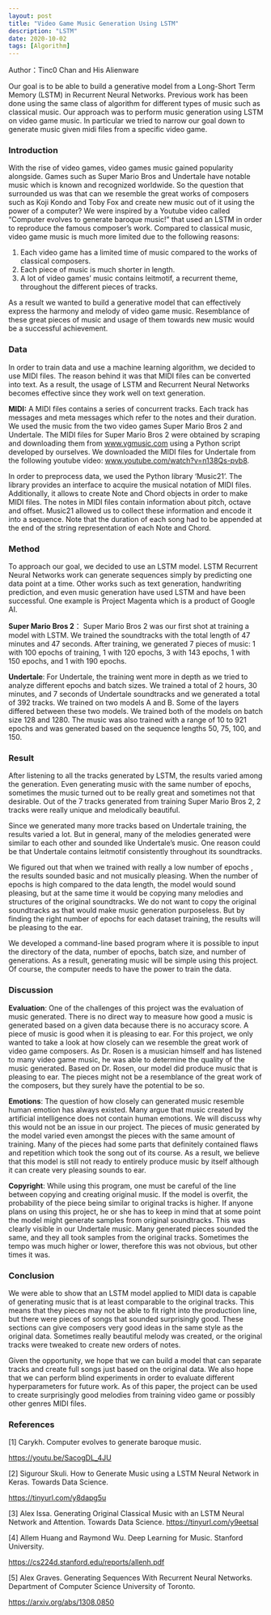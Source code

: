 ```yaml
---
layout: post
title: "Video Game Music Generation Using LSTM"
description: "LSTM"
date: 2020-10-02
tags: [Algorithm]
---
```


Author：Tinc0 Chan and His Alienware

Our goal is to be able to build a generative model from a Long-Short Term Memory (LSTM) in Recurrent
Neural Networks. Previous work has been done using the same class of algorithm for different types of music
such as classical music. Our approach was to perform music generation using LSTM on video game music.
In particular we tried to narrow our goal down to generate music given midi files from a specific video game.

<!--more-->

### Introduction

With the rise of video games, video games music gained popularity alongside. Games such as Super
Mario Bros and Undertale have notable music which is known and recognized worldwide. So the question that surrounded us was that can we resemble the great works of composers such as Koji Kondo
and Toby Fox and create new music out of it using the power of a computer?
We were inspired by a Youtube video called “Computer evolves to generate baroque music!” that used
an LSTM in order to reproduce the famous composer’s work. Compared to classical music, video
game music is much more limited due to the following
reasons:

1. Each video game has a limited time of music compared to the works of classical composers.
2. Each piece of music is much shorter in length.
3. A lot of video games’ music contains leitmotif, a recurrent theme, throughout the different
pieces of tracks.

As a result we wanted to build a generative model that can effectively express the harmony and melody of video game music. Resemblance of these great pieces of music and usage of them towards new music would be a successful achievement.

### Data

In order to train data and use a machine learning algorithm, we decided to use MIDI files. The reason behind it was that MIDI files can be converted into text. As a result, the usage of LSTM and Recurrent Neural Networks becomes effective since they work well on text generation.

**MIDI:**  A MIDI files contains a series of concurrent tracks. Each track has messages and meta messages which refer to the notes and their duration. We used the music from the two video games Super Mario Bros 2 and Undertale. The MIDI files for Super Mario Bros 2 were obtained by scraping and downloading them from www.vgmusic.com using a Python script developed by ourselves. We downloaded the MIDI files for Undertale from the following youtube video: www.youtube.com/watch?v=n138Qs-pvb8.

In order to preprocess data, we used the Python library ‘Music21’. The library provides an interface to acquire the musical notation of MIDI files. Additionally, it allows to create Note and Chord objects in order to make MIDI files. The notes in MIDI files contain information about pitch, octave and offset. Music21 allowed us to collect these information and encode it into a sequence. Note that the duration of each song had to be appended at the end of the string representation of each Note and Chord.

### Method

To approach our goal, we decided to use an LSTM model. LSTM Recurrent Neural Networks work can generate sequences simply by predicting one data point at a time. Other works such as text generation, handwriting prediction, and even music generation have used LSTM and have been successful. One example is Project Magenta which is a product of Google AI.

**Super Mario Bros 2**： Super Mario Bros 2 was our first shot at training a model with LSTM. We trained the soundtracks with the total length of 47 minutes and 47 seconds. After training, we generated 7 pieces of music: 1 with 100 epochs of training, 1 with 120 epochs, 3 with 143 epochs, 1 with 150 epochs, and 1 with 190 epochs.

**Undertale**: For Undertale, the training went more in depth as we tried to analyze different epochs and batch sizes. We trained a total of 2 hours, 30 minutes, and 7 seconds of Undertale soundtracks and we generated a total of 392 tracks. We trained on two models A and B. Some of the layers differed between these two models. We trained both of the models on batch size 128 and 1280. The music was also trained with a range of 10 to 921 epochs and was generated based on the sequence lengths 50, 75, 100, and 150.

### Result

After listening to all the tracks generated by LSTM, the results varied among the generation. Even generating music with the same number of epochs, sometimes the music turned out to be really great and sometimes not that desirable. Out of the 7 tracks generated from training Super Mario Bros 2, 2 tracks were really unique and melodically beautiful. 

Since we generated many more tracks based on Undertale training, the results varied a lot. But in general, many of the melodies generated were similar to each other and sounded like Undertale’s music. One reason could be that Undertale contains leitmotif consistently throughout its soundtracks. 

We figured out that when we trained with really a low number of epochs , the results sounded basic and not musically pleasing. When the number of epochs is high compared to the data length, the model would sound pleasing, but at the same time it would be copying many melodies and structures of the original soundtracks. We do not want to copy the original soundtracks as that would make music generation purposeless. But by finding the right number of epochs for each dataset training, the results will be pleasing to the ear. 

We developed a command-line based program where it is possible to input the directory of the data, number of epochs, batch size, and number of generations. As a result, generating music will be simple using this project. Of course, the computer needs to have the power to train the data. 

### Discussion

**Evaluation**: One of the challenges of this project was the evaluation of music generated. There is no direct way to measure how good a music is generated based on a given data because there is no accuracy score. A piece of music is good when it is pleasing to ear. For this project, we only wanted to take a look at how closely can we resemble the great work of video game composers. As Dr. Rosen is a musician himself and has listened to many video game music, he was able to determine the quality of the music generated. Based on Dr. Rosen, our model did produce music that is pleasing to ear. The pieces might not be a resemblance of the great work of the composers, but they surely have the potential to be so.

**Emotions**: The question of how closely can generated music resemble human emotion has always existed. Many argue that music created by artificial intelligence does not contain human emotions. We will discuss why this would not be an issue in our project. The pieces of music generated by the model varied even amongst the pieces with the same amount of training. Many of the pieces had some parts that definitely contained flaws and repetition which took the song out of its course. As a result, we believe that this model is still not ready to entirely produce music by itself although it can create very pleasing sounds to ear.

**Copyright**: While using this program, one must be careful of the line between copying and creating original music. If the model is overfit, the probability of the piece being similar to original tracks is higher. If anyone plans on using this project, he or she has to keep in mind that at some point the model might generate samples from original soundtracks. This was clearly visible in our Undertale music. Many generated pieces sounded the same, and they all took samples from the original tracks. Sometimes the tempo was much higher or lower, therefore this was not obvious, but other times it was.

### Conclusion

We were able to show that an LSTM model applied to MIDI data is capable of generating music that is at least comparable to the original tracks. This means that they pieces may not be able to fit right into the production line, but there were pieces of songs that sounded surprisingly good. These sections can give composers very good ideas in the same style as the original data. Sometimes really beautiful melody was created, or the original tracks were tweaked to create new orders of notes. 

Given the opportunity, we hope that we can build a model that can separate tracks and create full songs just based on the original data. We also hope that we can perform blind experiments in order to evaluate different hyperparameters for future work. As of this paper, the project can be used to create surprisingly good melodies from training video game or possibly other genres MIDI files.

### References

[1] Carykh. Computer evolves to generate baroque music.

 https://youtu.be/SacogDL_4JU 

[2] Sigurour Skuli. How to Generate Music using a LSTM Neural Network in Keras. Towards Data Science. 

https://tinyurl.com/y8dapg5u 

[3] Alex Issa. Generating Original Classical Music with an LSTM Neural Network and Attention. Towards Data Science. https://tinyurl.com/y9eetsal 

[4] Allem Huang and Raymond Wu. Deep Learning for Music. Stanford University.

 https://cs224d.stanford.edu/reports/allenh.pdf 

[5] Alex Graves. Generating Sequences With Recurrent Neural Networks. Department of Computer Science University of Toronto. 

https://arxiv.org/abs/1308.0850
